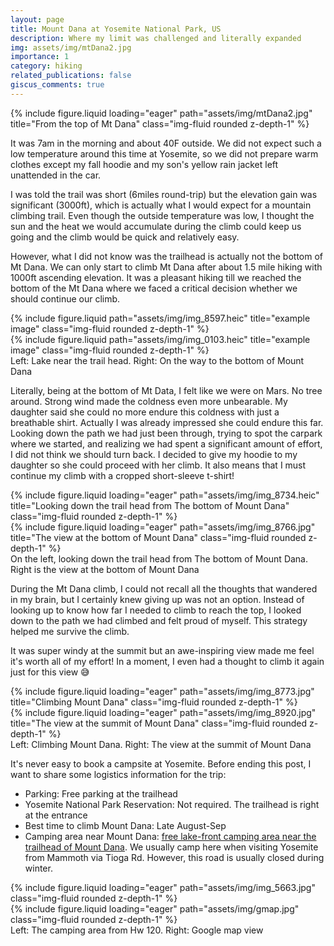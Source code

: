 ```yaml
---
layout: page
title: Mount Dana at Yosemite National Park, US
description: Where my limit was challenged and literally expanded 
img: assets/img/mtDana2.jpg
importance: 1
category: hiking 
related_publications: false
giscus_comments: true
---
```


<div class="row">
    <div class="col-sm mt-3 mt-md-0">
        {% include figure.liquid loading="eager" path="assets/img/mtDana2.jpg" title="From the top of Mt Dana" class="img-fluid rounded z-depth-1" %}
    </div>
</div>

It was 7am in the morning and about 40F outside. We did not expect such a low temperature around this time at Yosemite, so we did not prepare warm clothes except my fall hoodie and my son's yellow rain jacket left unattended in the car. 

I was told the trail was short (6miles round-trip) but the elevation gain was significant (3000ft), which is actually what I would expect for a mountain climbing trail. Even though the outside temperature was low, I thought the sun and the heat we would accumulate during the climb could keep us going and the climb would be quick and relatively easy.

However, what I did not know was the trailhead is actually not the bottom of Mt Dana. We can only start to climb Mt Dana after about 1.5 mile hiking with 1000ft ascending elevation. It was a pleasant hiking till we reached the bottom of the Mt Dana where we faced a critical decision whether we should continue our climb.

<div class="row justify-content-sm-center">
    <div class="col-sm-8 mt-3 mt-md-0">
        {% include figure.liquid path="assets/img/img_8597.heic" title="example image" class="img-fluid rounded z-depth-1" %}
    </div>
    <div class="col-sm-4 mt-3 mt-md-0">
        {% include figure.liquid path="assets/img/img_0103.heic" title="example image" class="img-fluid rounded z-depth-1" %}
    </div>
</div>
<div class="caption">
Left: Lake near the trail head. Right: On the way to the bottom of Mount Dana 
</div>

Literally, being at the bottom of Mt Data, I felt like we were on Mars. No tree around. Strong wind made the coldness even more unbearable. My daughter said she could no more endure this coldness with just a breathable shirt. Actually I was already impressed she could endure this far.
Looking down the path we had just been through, trying to spot the carpark where we started, and realizing we had spent a significant amount of effort, I did not think we should turn back. I decided to give my hoodie to my daughter so she could proceed with her climb. It also means that I must continue my climb with a cropped short-sleeve t-shirt! 

<div class="row">
    <div class="col-sm mt-3 mt-md-0">
        {% include figure.liquid loading="eager" path="assets/img/img_8734.heic" title="Looking down the trail head from The bottom of Mount Dana" class="img-fluid rounded z-depth-1" %}
    </div>
    <div class="col-sm mt-3 mt-md-0">
        {% include figure.liquid loading="eager" path="assets/img/img_8766.jpg" title="The view at the bottom of Mount Dana" class="img-fluid rounded z-depth-1" %}
    </div>
</div>
<div class="caption">
	On the left, looking down the trail head from The bottom of Mount Dana. Right is the view at the bottom of Mount Dana
</div>

During the Mt Dana climb, I could not recall all the thoughts that wandered in my brain, but I certainly knew giving up was not an option. Instead of looking up to know how far I needed to climb to reach the top, I looked down to the path we had climbed and felt proud of myself. This strategy helped me survive the climb.

It was super windy at the summit but an awe-inspiring view made me feel it's worth all of my effort! In a moment, I even had a thought to climb it again just for this view 😅

<div class="row">
    <div class="col-sm mt-3 mt-md-0">
        {% include figure.liquid loading="eager" path="assets/img/img_8773.jpg" title="Climbing Mount Dana" class="img-fluid rounded z-depth-1" %}
    </div>
    <div class="col-sm mt-3 mt-md-0">
        {% include figure.liquid loading="eager" path="assets/img/img_8920.jpg" title="The view at the summit of Mount Dana" class="img-fluid rounded z-depth-1" %}
    </div>
</div>
<div class="caption">
	Left: Climbing Mount Dana. Right: The view at the summit of Mount Dana
</div>

It's never easy to book a campsite at Yosemite. Before ending this post, I want to share some logistics information for the trip:
* Parking: Free parking at the trailhead
* Yosemite National Park Reservation: Not required. The trailhead is right at the entrance
* Best time to climb Mount Dana: Late August-Sep
* Camping area near Mount Dana: [free lake-front camping area near the trailhead of Mount Dana](https://www.google.com/maps/place/37°56'24.8%22N+119°14'27.0%22W/@37.9402111,-119.2434055,882m/data=!3m2!1e3!4b1!4m4!3m3!8m2!3d37.9402111!4d-119.2408306?entry=ttu&g_ep=EgoyMDI1MDUwNi4wIKXMDSoASAFQAw%3D%3D). We usually camp here when visiting Yosemite from Mammoth via Tioga Rd. However, this road is usually closed during winter. 

<div class="row">
    <div class="col-sm mt-3 mt-md-0">
        {% include figure.liquid loading="eager" path="assets/img/img_5663.jpg" class="img-fluid rounded z-depth-1" %}
    </div>
    <div class="col-sm mt-3 mt-md-0">
        {% include figure.liquid loading="eager" path="assets/img/gmap.jpg" class="img-fluid rounded z-depth-1" %}
    </div>
</div>
<div class="caption">
	Left: The camping area from Hw 120. Right: Google map view 
</div>
